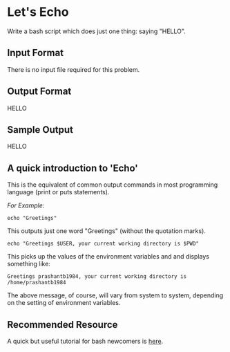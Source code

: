 # Let's Echo
Write a bash script which does just one thing: saying "HELLO".
## Input Format 
There is no input file required for this problem.

## Output Format 
HELLO

## Sample Output 
HELLO

## A quick introduction to 'Echo' 
This is the equivalent of common output commands in most programming language (print or puts statements).

_For Example:_  
```
echo "Greetings"
```  
This outputs just one word "Greetings" (without the quotation marks).
```
echo "Greetings $USER, your current working directory is $PWD"
```
This picks up the values of the environment variables  and  and displays something like:
```
Greetings prashantb1984, your current working directory is /home/prashantb1984
```
The above message, of course, will vary from system to system, depending on the setting of environment variables.

## Recommended Resource 
A quick but useful tutorial for bash newcomers is [here](http://www.panix.com/~elflord/unix/bash-tute.html). 
